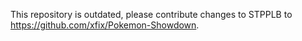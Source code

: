 This repository is outdated, please contribute changes to STPPLB to https://github.com/xfix/Pokemon-Showdown.
